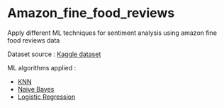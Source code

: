 # Amazon_fine_food_reviews
Apply different ML techniques for sentiment analysis using amazon fine food reviews data

Dataset source : <a href=https://www.kaggle.com/snap/amazon-fine-food-reviews>Kaggle dataset</a>

ML algorithms applied :
* <a href="https://github.com/pravvvv/Amazon_fine_food_reviews/blob/main/Amazon_fine_food_reviews_KNN.ipynb">KNN</a>
* <a href="https://github.com/pravvvv/Amazon_fine_food_reviews/blob/main/Amazon_Fine_Food_Naive_Bayes.ipynb">Naive Bayes</a>
* <a href="https://github.com/pravvvv/Amazon_fine_food_reviews/blob/main/Amazon_Fine_Food_Applying_Logistic_Regression.ipynb">Logistic Regression</a>
